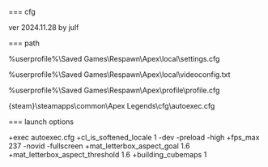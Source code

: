 === cfg

ver 2024.11.28 by julf

=== path

%userprofile%\Saved Games\Respawn\Apex\local\settings.cfg

%userprofile%\Saved Games\Respawn\Apex\local\videoconfig.txt

%userprofile%\Saved Games\Respawn\Apex\profile\profile.cfg

{steam}\steamapps\common\Apex Legends\cfg\autoexec.cfg

=== launch options

+exec autoexec.cfg +cl_is_softened_locale 1 -dev -preload -high +fps_max 237 -novid -fullscreen +mat_letterbox_aspect_goal 1.6 +mat_letterbox_aspect_threshold 1.6 +building_cubemaps 1
